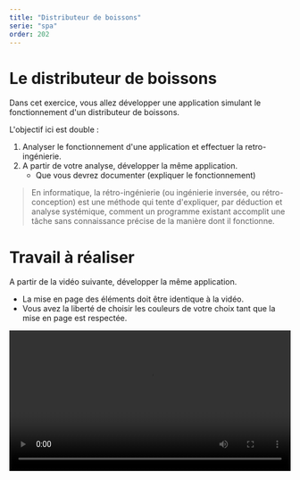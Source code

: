 ```yaml
---
title: "Distributeur de boissons"
serie: "spa"
order: 202
---
```


# Le distributeur de boissons

Dans cet exercice, vous allez développer une application simulant le fonctionnement d'un distributeur de boissons. 

L'objectif ici est double : 
1. Analyser le fonctionnement d'une application et effectuer la retro-ingénierie.
2. A partir de votre analyse, développer la même application.
    - Que vous devrez documenter (expliquer le fonctionnement)

> En informatique, la rétro-ingénierie (ou ingénierie inversée, ou rétro-conception) est une méthode qui tente d'expliquer, par déduction et analyse systémique, comment un programme existant accomplit une tâche sans connaissance précise de la manière dont il fonctionne.

# Travail à réaliser 

A partir de la vidéo suivante, développer la même application.

- La mise en page des éléments doit être identique à la vidéo.
- Vous avez la liberté de choisir les couleurs de votre choix tant que la mise en page est respectée.

<video width="100%" height="auto" controls>
  <source src="https://devoldere.net/ressources/demos/videos/drink-dispenser.mp4" type="video/mp4">
</video>
